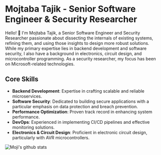<!--
**MojtabaTajik/MojtabaTajik** is a ✨ _special_ ✨ repository because its `README.md` (this file) appears on your GitHub profile.

Here are some ideas to get you started:

- 🔭 I’m currently working on ...
- 🌱 I’m currently learning ...
- 👯 I’m looking to collaborate on ...
- 🤔 I’m looking for help with ...
- 💬 Ask me about ...
- 📫 How to reach me: ...
- 😄 Pronouns: ...
- ⚡ Fun fact: ...
-->

# Mojtaba Tajik - Senior Software Engineer & Security Researcher

Hello! 👋 I'm Mojtaba Tajik, a Senior Software Engineer and Security Researcher passionate about dissecting the internals of existing systems, refining them, and using those insights to design more robust solutions. While my primary expertise lies in backend development and software security, I also have a background in electronics, circuit design, and microcontroller programming. As a security researcher, my focus has been on Microsoft-related technologies.

## Core Skills
- **Backend Development**: Expertise in crafting scalable and reliable microservices.
- **Software Security**: Dedicated to building secure applications with a particular emphasis on data protection and breach prevention.
- **Performance Optimization**: Proven track record in enhancing system performance.
- **DevOps**: Experienced in implementing CI/CD pipelines and effective monitoring solutions.
- **Electronics & Circuit Design**: Proficient in electronic circuit design, particularly with AVR microcontrollers.

![Moji's github stats](https://github-readme-stats.vercel.app/api?username=MojtabaTajik&show_icons=true&theme=tokyonight&title_color=4caf50&icon_color=ffb74d&hide_title=true)
